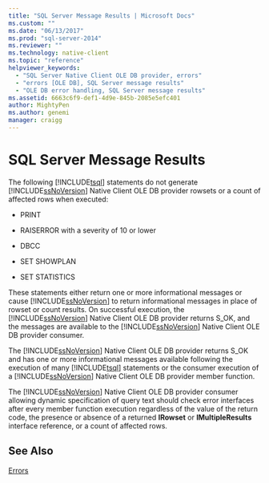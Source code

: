 ```yaml
---
title: "SQL Server Message Results | Microsoft Docs"
ms.custom: ""
ms.date: "06/13/2017"
ms.prod: "sql-server-2014"
ms.reviewer: ""
ms.technology: native-client
ms.topic: "reference"
helpviewer_keywords: 
  - "SQL Server Native Client OLE DB provider, errors"
  - "errors [OLE DB], SQL Server message results"
  - "OLE DB error handling, SQL Server message results"
ms.assetid: 6663c6f9-def1-4d9e-845b-2085e5efc401
author: MightyPen
ms.author: genemi
manager: craigg
---
```

# SQL Server Message Results
  The following [!INCLUDE[tsql](../../includes/tsql-md.md)] statements do not generate [!INCLUDE[ssNoVersion](../../includes/ssnoversion-md.md)] Native Client OLE DB provider rowsets or a count of affected rows when executed:  
  
-   PRINT  
  
-   RAISERROR with a severity of 10 or lower  
  
-   DBCC  
  
-   SET SHOWPLAN  
  
-   SET STATISTICS  
  
 These statements either return one or more informational messages or cause [!INCLUDE[ssNoVersion](../../includes/ssnoversion-md.md)] to return informational messages in place of rowset or count results. On successful execution, the [!INCLUDE[ssNoVersion](../../includes/ssnoversion-md.md)] Native Client OLE DB provider returns S_OK, and the messages are available to the [!INCLUDE[ssNoVersion](../../includes/ssnoversion-md.md)] Native Client OLE DB provider consumer.  
  
 The [!INCLUDE[ssNoVersion](../../includes/ssnoversion-md.md)] Native Client OLE DB provider returns S_OK and has one or more informational messages available following the execution of many [!INCLUDE[tsql](../../includes/tsql-md.md)] statements or the consumer execution of a [!INCLUDE[ssNoVersion](../../includes/ssnoversion-md.md)] Native Client OLE DB provider member function.  
  
 The [!INCLUDE[ssNoVersion](../../includes/ssnoversion-md.md)] Native Client OLE DB provider consumer allowing dynamic specification of query text should check error interfaces after every member function execution regardless of the value of the return code, the presence or absence of a returned **IRowset** or **IMultipleResults** interface reference, or a count of affected rows.  
  
## See Also  
 [Errors](errors.md)  
  
  
